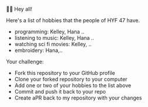 🙋‍♂️ Hey all!

Here's a list of hobbies that the people of HYF 47 have.

- programming: Kelley, Hana ..
- listening to music: Kelley, Hana ..
- watching sci fi movies: Kelley, ..
- embroidery: Hana,..

Your challenge:

- Fork this repository to your GitHub profile
- Clone your forked repository to your computer
- Add one or two of your hobbies to the list above
- Commit and push it back to your repo
- Create aPR back to my repository with your changes
